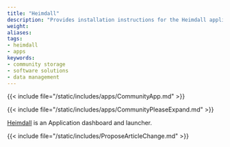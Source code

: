 ```yaml
---
title: "Heimdall"
description: "Provides installation instructions for the Heimdall application in TrueNAS."
weight: 
aliases:
tags:
- heimdall
- apps
keywords:
- community storage
- software solutions
- data management
---
```


{{< include file="/static/includes/apps/CommunityApp.md" >}}

{{< include file="/static/includes/apps/CommunityPleaseExpand.md" >}}

<a href="https://heimdall.site">Heimdall</a> is an Application dashboard and launcher.

{{< include file="/static/includes/ProposeArticleChange.md" >}}
